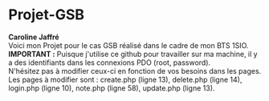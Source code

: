 # Projet-GSB  
**Caroline Jaffré**  
Voici mon Projet pour le cas GSB réalisé dans le cadre de mon BTS 1SIO.  
**IMPORTANT :** Puisque j'utilise ce github pour travailler sur ma machine, il y a des identifiants dans les connexions PDO (root, password).  
N'hésitez pas à modifier ceux-ci en fonction de vos besoins dans les pages.  
Les pages à modifier sont : create.php (ligne 13), delete.php (ligne 14), login.php (ligne 10), note.php (ligne 58), update.php (ligne 13).
